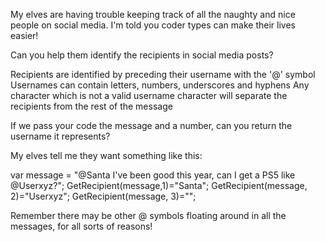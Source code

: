 My elves are having trouble keeping track of all the naughty and nice people on social media. I'm told you coder types can make their lives easier!



Can you help them identify the recipients in social media posts?

Recipients are identified by preceding their username with the '@' symbol
Usernames can contain letters, numbers, underscores and hyphens
Any character which is not a valid username character will separate the recipients from the rest of the message


If we pass your code the message and a number, can you return the username it represents?



My elves tell me they want something like this:



var message = "@Santa I've been good this year, can I get a PS5 like @Userxyz?";
GetRecipient(message,1)="Santa";
GetRecipient(message, 2)="Userxyz";
GetRecipient(message, 3)="";


Remember there may be other @ symbols floating around in all the messages, for all sorts of reasons!

